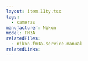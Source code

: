 ```yaml
---
layout: item.11ty.tsx
tags:
  - cameras
manufacturer: Nikon
model: FM3A
relatedFiles:
  - nikon-fm3a-service-manual
relatedLinks:
---
```

